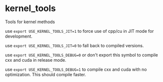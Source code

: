 # kernel_tools
Tools for kernel methods

use `export USE_KERNEL_TOOLS_JIT=1` to force use of cpp/cu in JIT mode for development.

use `export USE_KERNEL_TOOLS_JIT=0` to fall back to compiled versions.

use `export USE_KERNEL_TOOLS_DEBUG=0` or don't export this symbol to compile cxx and cuda in release mode.

use `export USE_KERNEL_TOOLS_DEBUG=1` to compile cxx and cuda with no optimization. This should compile faster.